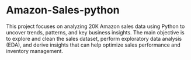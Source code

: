 # Amazon-Sales-python
 This project focuses on analyzing 20K Amazon sales data using Python to uncover trends, patterns, and key
business insights. The main objective is to explore and clean the sales dataset, perform exploratory data analysis
(EDA), and derive insights that can help optimize sales performance and inventory management.
